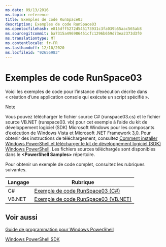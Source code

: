 ```yaml
---
ms.date: 09/13/2016
ms.topic: reference
title: Exemples de code RunSpace03
description: Exemples de code RunSpace03
ms.openlocfilehash: e815dff5272d545173931c3fa039b55aac565ab8
ms.sourcegitcommit: ba7315a496986451cfc1296b659d73ea2373d3f0
ms.translationtype: MT
ms.contentlocale: fr-FR
ms.lasthandoff: 12/10/2020
ms.locfileid: "92656983"
---
```

# <a name="runspace03-code-samples"></a>Exemples de code RunSpace03

Voici les exemples de code pour l’instance d’exécution décrite dans « création d’une application console qui exécute un script spécifié ».

> [!NOTE]
> Vous pouvez télécharger le fichier source C# (runspace03.cs) et le fichier source VB.NET (runspace03. vb) pour cet exemple à l’aide du kit de développement logiciel (SDK) Microsoft Windows pour les composants d’exécution de Windows Vista et Microsoft .NET Framework 3,0. Pour obtenir des instructions de téléchargement, consultez [Comment installer Windows PowerShell et télécharger le kit de développement logiciel (SDK) Windows PowerShell](/powershell/scripting/developer/installing-the-windows-powershell-sdk).
> Les fichiers sources téléchargés sont disponibles dans le **\<PowerShell Samples>** répertoire.

Pour obtenir un exemple de code complet, consultez les rubriques suivantes.

| Langage |                                 Rubrique                                 |
| -------- | --------------------------------------------------------------------- |
| C#       | [Exemple de code RunSpace03 (C#)](./runspace03-csharp-code-sample.md)     |
| VB.NET   | [Exemple de code RunSpace03 (VB.NET)](./runspace03-vb-net-code-sample.md) |

## <a name="see-also"></a>Voir aussi

[Guide de programmation pour Windows PowerShell](./windows-powershell-programmer-s-guide.md)

[Windows PowerShell SDK](../windows-powershell-reference.md)
